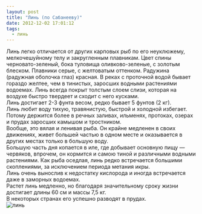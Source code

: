 ```yaml
---
layout: post
title: "Линь (по Сабанееву)"
date: 2012-12-02 17:01:12
tags:
  - линь
---
```

Линь легко отличается от других карповых рыб по его неуклюжему,
мелкочешуйному телу и закругленным плавникам. Цвет спины
черновато-зеленый, бока туловища оливково-зеленые, с золотым блеском.
Плавники серые, с желтоватым оттенком. Радужина (радужная оболочка глаз)
красная. В реках с проточной водой бывает гораздо желтее, чем в
тинистых, заросших водными растениями водоемах. Линь всегда покрыт
толстым слоем слизи, которая на воздухе быстро твердеет и сходит с него
кусками.  
Линь достигает 2-3 фунта весом, редко бывает 5 фунтов (2 кг).  
Линь любит воду тихую, травянистую, быстрой и холодной избегает. Потому
держится более в речных заливах, ильменях, протоках, озерах и прудах
заросших камышом и тростником.  
Вообще, это вялая и ленивая рыба. Он крайне медленен в своих движениях,
живет большей частью в одном месте и оказывается в других местах только
в большую воду.  
Большую часть дня копается в иле, где добывает основную пищу — червяков,
впрочем, он кормится и самою тиной и различными водными растениями. Как
рыба оседлая, линь редко встречается большими скоплениями, за
исключением периода метания икры.  
Линь очень вынослив к недостатку кислорода и иногда встречается даже в
заморных водоемах.  
Растет линь медленно, но благодаря значительному сроку жизни достигает
длины 60 см и массы 7,5 кг.  
В некоторых странах его успешно разводят в прудах.  
![линь](http://fishingguru.ru/uploads/images/00/00/01/2012/12/02/38f080.jpg)

